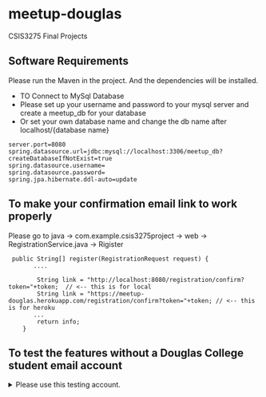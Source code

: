 # meetup-douglas
CSIS3275 Final Projects


## Software Requirements
<p>Please run the Maven in the project. And the dependencies will be installed.</p>

- TO Connect to MySql Database
- Please set up your username and password to your mysql server and create a meetup_db for your database
- Or set your own database name and change the db name after localhost/{database name}

```
server.port=8080
spring.datasource.url=jdbc:mysql://localhost:3306/meetup_db?createDatabaseIfNotExist=true
spring.datasource.username=
spring.datasource.password=
spring.jpa.hibernate.ddl-auto=update
```

## To make your confirmation email link to work properly

<p>Please go to java -> com.example.csis3275project -> web -> RegistrationService.java -> Rigister </p>

```
 public String[] register(RegistrationRequest request) {
       ....

        String link = "http://localhost:8080/registration/confirm?token="+token;  // <-- this is for local 
        String link = "https://meetup-douglas.herokuapp.com/registration/confirm?token="+token; // <-- this is for heroku 
       ...
        return info;
    }
```

## To test the features without a Douglas College student email account
<details><summary>Please use this testing account.</summary>

- username: sulej@student.douglascollege.ca
- password: $Canada12345 

</details>
